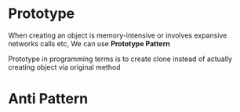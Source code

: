 # Prototype   
When creating an object is memory-intensive or involves expansive networks calls etc, We can use **Prototype Pattern**

Prototype in programming terms is to create clone instead of actually creating object via original method





# Anti Pattern